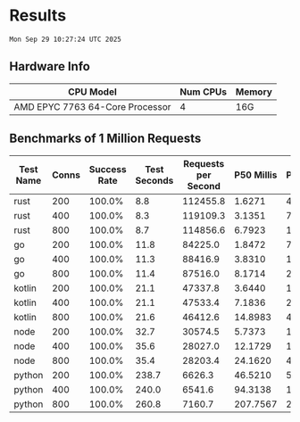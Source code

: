 # Results
`Mon Sep 29 10:27:24 UTC 2025`
## Hardware Info
| CPU Model | Num CPUs | Memory |
| --------- | -------- | ------ |
| AMD EPYC 7763 64-Core Processor | 4 | 16G |

## Benchmarks of 1 Million Requests
| Test Name | Conns | Success Rate | Test Seconds | Requests per Second | P50 Millis | P99 Millis | P99.9 Millis | API Memory MB | API CPU Time | API Threads |
| --------- | ----- | ------------ | ------------ | ------------------- | ---------- | ---------- | ------------ | ------------- | ------------ | ----------- |
| rust | 200 | 100.0% | 8.8 | 112455.8 | 1.6271 | 4.5459 | 6.2365 | 8.3 | 00:00:17 | 5 |
| rust | 400 | 100.0% | 8.3 | 119109.3 | 3.1351 | 7.6282 | 10.4030 | 13.0 | 00:00:16 | 5 |
| rust | 800 | 100.0% | 8.7 | 114856.6 | 6.7923 | 12.0699 | 17.4841 | 22.1 | 00:00:17 | 5 |
| go | 200 | 100.0% | 11.8 | 84225.0 | 1.8472 | 7.5769 | 10.7400 | 17.7 | 00:00:28 | 12 |
| go | 400 | 100.0% | 11.3 | 88416.9 | 3.8310 | 13.3618 | 19.1742 | 24.8 | 00:00:27 | 11 |
| go | 800 | 100.0% | 11.4 | 87516.0 | 8.1714 | 25.0105 | 37.7175 | 37.5 | 00:00:27 | 10 |
| kotlin | 200 | 100.0% | 21.1 | 47337.8 | 3.6440 | 12.5008 | 20.1315 | 329.1 | 00:00:58 | 103 |
| kotlin | 400 | 100.0% | 21.1 | 47533.4 | 7.1836 | 29.2755 | 82.9958 | 354.0 | 00:00:59 | 178 |
| kotlin | 800 | 100.0% | 21.6 | 46412.6 | 14.8983 | 43.2755 | 87.0444 | 505.9 | 00:01:01 | 211 |
| node | 200 | 100.0% | 32.7 | 30574.5 | 5.7373 | 10.5824 | 10.8919 | 112.2 | 00:00:33 | 7 |
| node | 400 | 100.0% | 35.6 | 28027.0 | 12.1729 | 19.4410 | 22.8831 | 143.6 | 00:00:36 | 7 |
| node | 800 | 100.0% | 35.4 | 28203.4 | 24.1620 | 40.1985 | 48.2083 | 153.7 | 00:00:35 | 7 |
| python | 200 | 100.0% | 238.7 | 6626.3 | 46.5210 | 54.0122 | 57.2168 | 33.8 | 00:03:58 | 1 |
| python | 400 | 100.0% | 240.0 | 6541.6 | 94.3138 | 107.8993 | 114.3572 | 35.0 | 00:04:00 | 1 |
| python | 800 | 100.0% | 260.8 | 7160.7 | 207.7567 | 241.7190 | 257.2479 | 40.5 | 00:04:20 | 1 |
